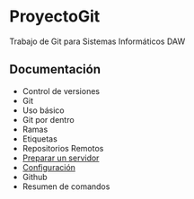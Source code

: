 # ProyectoGit
Trabajo de Git para Sistemas Informáticos DAW

<h2> Documentación</h2>

- Control de versiones
- Git
- Uso básico
- Git por dentro
- Ramas
- Etiquetas
- Repositorios Remotos
- <a href="Documentacion/Servidor.md"> Preparar un servidor</a>
- <a href="Documentacion/Configuracion.md">Configuración</a>
- Github
- Resumen de comandos
